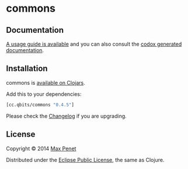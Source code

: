 # commons
<!-- [![Build Status](https://secure.travis-ci.org/mpenet/commons.png?branch=master)](http://travis-ci.org/mpenet/commons) -->

## Documentation

[A usage guide is available](https://github.com/mpenet/commons/blob/master/docs/guide.md)
and you can also consult the
[codox generated documentation](http://mpenet.github.com/commons/#docs).

## Installation

commons is [available on Clojars](https://clojars.org/cc.qbits/commons).

Add this to your dependencies:

```clojure
[cc.qbits/commons "0.4.5"]
```

Please check the
[Changelog](https://github.com/mpenet/commons/blob/master/CHANGELOG.md)
if you are upgrading.

## License

Copyright © 2014 [Max Penet](http://twitter.com/mpenet)

Distributed under the
[Eclipse Public License](http://www.eclipse.org/legal/epl-v10.html),
the same as Clojure.
